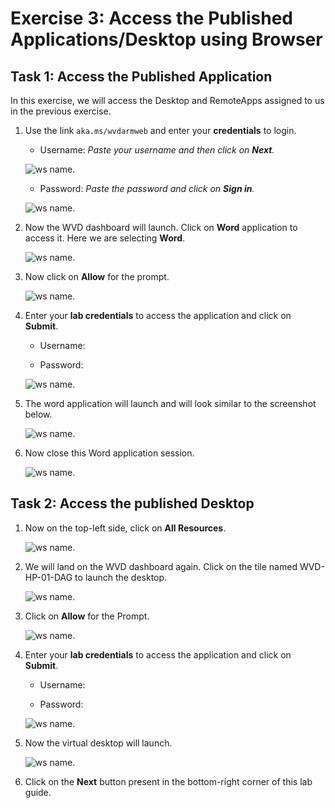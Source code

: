 # **Exercise 3: Access the Published Applications/Desktop using Browser**

## **Task 1: Access the Published Application**

In this exercise, we will access the Desktop and RemoteApps assigned to us in the previous exercise.

1. Use the link ```aka.ms/wvdarmweb``` and enter your **credentials** to login. 

   - Username: *Paste your username* **<inject key="AzureAdUserEmail" />** *and then click on **Next**.*
   
   ![ws name.](media/95.png)

   - Password: *Paste the password* **<inject key="AzureAdUserPassword" />** *and click on **Sign in**.*

   ![ws name.](media/96.png)
  

2. Now the WVD dashboard will launch. Click on **Word** application to access it. Here we are selecting **Word**. 

   ![ws name.](media/a46.png)


3. Now click on **Allow** for the prompt.

   ![ws name.](media/128.png)


4. Enter your **lab credentials** to access the application and click on **Submit**.

   - Username: **<inject key="AzureAdUserEmail" />** 
  
   - Password: **<inject key="AzureAdUserPassword" />**

   ![ws name.](media/89.png)
      
5. The word application will launch and will look similar to the screenshot below.

   ![ws name.](media/130.png)

6. Now close this Word application session.

   ![ws name.](media/w11.png)
   
## **Task 2: Access the published Desktop**

1. Now on the top-left side, click on **All Resources**.
   
   ![ws name.](media/w12.png)
   
   
2. We will land on the WVD dashboard again. Click on the tile named WVD-HP-01-DAG to launch the desktop.

   ![ws name.](media/92.png)


3. Click on **Allow** for the Prompt.

   ![ws name.](media/93.png)


4. Enter your **lab credentials** to access the application and click on **Submit**.

   - Username: **<inject key="AzureAdUserEmail" />** 
  
   - Password: **<inject key="AzureAdUserPassword" />**

   ![ws name.](media/89.png)


5. Now the virtual desktop will launch. 

   ![ws name.](media/49.png)
   
6. Click on the **Next** button present in the bottom-right corner of this lab guide. 

